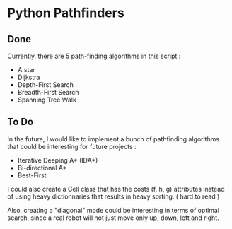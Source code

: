 # Python Pathfinders

## Done

Currently, there are 5 path-finding algorithms in this script :

* A star
* Dijkstra
* Depth-First Search
* Breadth-First Search
* Spanning Tree Walk

## To Do

In the future, I would like to implement a bunch of pathfinding algorithms that could be interesting for future projects :

* Iterative Deeping A* (IDA*)
* Bi-directional A*
* Best-First

I could also create a Cell class that has the costs (f, h, g) attributes instead of using heavy dictionnaries that results in heavy sorting. ( hard to read ) 

Also, creating a "diagonal" mode could be interesting in terms of optimal search, since a real robot will not just move only up, down, left and right. 
